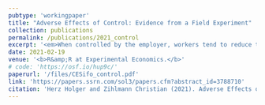 ```yaml
---
pubtype: 'workingpaper'
title: "Adverse Effects of Control: Evidence from a Field Experiment"
collection: publications
permalink: /publications/2021_control
excerpt: '<em>When controlled by the employer, workers tend to reduce their performance particularly on challenging and hard-to-solve tasks.</em>'
date: 2021-02-19
venue: '<b>R&amp;R at Experimental Economics.</b>'
# code: 'https://osf.io/hup9c/'
paperurl: '/files/CESifo_control.pdf'
link: 'https://papers.ssrn.com/sol3/papers.cfm?abstract_id=3788710'
citation: 'Herz Holger and Zihlmann Christian (2021). Adverse Effects of Control: Evidence from a Field Experiment (2021). CESifo Working Paper No. 8890'
---
```

